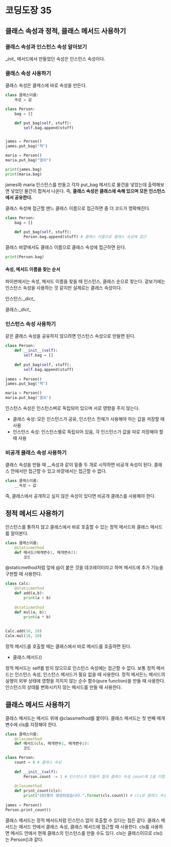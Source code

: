 # 코딩도장 35

## 클래스 속성과 정적, 클래스 메서드 사용하기

### 클래스 속성과 인스턴스 속성 알아보기

\__init__ 메서드에서 만들었던 속성은 인스턴스 속성이다.





### 클래스 속성 사용하기

클래스 속성은 클캐스에 바로 속성을 만든다.

```python
class 클래스이름:
	속성 = 값
```

```python
class Person:
    bag = []

    def put_bag(self, stuff):
        self.bag.append(stuff)


james = Person()
james.put_bag("책")

maria = Person()
maria.put_bag("열쇠")

print(james.bag)
print(maria.bag)
```

james와 maria 인스턴스를 만들고 각자 put_bag 메서드로 물건을 넣었는데 출력해보면 넣었던 물건이 합쳐서 나온다. 즉, **클래스 속성은 클래스에 속해 있으며 모든 인스턴스에서 공유한다.**

클래스 속성에 접근할 땐느 클래스 이름으로 접근하면 좀 더 코드가 명확해진다.

```python
class Person:
	bag = []
	
	def put_bag(self, stuff):
		Person.bag.append(stuff) # 클래스 이름으로 클래스 속성에 접근
```

클래스 바깥에서도 클래스 이름으로 클래스 속성에 접근하면 된다.

```python
print(Person.bag)
```





#### 속성, 메서드 이름을 찾는 순서

파이썬에서는 속성, 메서드 이름을 찾을 때 인스턴스, 클래스 순으로 찾는다. 겉보기에는 인스턴스 속성을 사용하는 것 같지만 실제로는 클래스 속성이다.

인스턴스.\__dict__

클래스.\__dict__





### 인스턴스 속성 사용하기

같은 클래스 속성을 공유하지 않으려면 인스턴스 속성으로 만들면 된다.

```python
class Person:
	def __init__(self):
        self.bag = []
        
    def put_bag(self, stuff);
    	self.bag.append(stuff)
        
james = Person()
james.put_bag("책")

maria = Person()
maria.put_bag('열쇠')
```

인스턴스 속성은 인스턴스벼로 독립되어 있으며 서로 영향을 주지 않는다.

- 클래스 속성: 모든 인스턴스가 공유, 인스턴스 전체가 사용해야 하는 값을 저장할 때 사용
- 인스턴스 속성: 인스턴스별로 독립되어 있음, 각 인스턴스가 값을 따로 저장해야 할 때 사용





### 비공개 클래스 속성 사용하기

클래스 속성을 만들 때 __속성과 같이 밑줄 두 개로 시작하면 비공개 속성이 된다. 클래스 안에서만 접근할 수 있고 바깥에서는 접근할 수 없다.

```python
class 클래스이름:
	__속성 = 값
```

즉, 클래스에서 공개하고 싶지 않은 속성이 있다면 비공개 클래스를 사용해야 한다.







## 정적 메서드 사용하기

인스턴스를 통하지 않고 클래스에서 바로 호출할 수 있는 정적 메서드와 클래스 메서드를 알아본다.

```python
class 클래스이름:
	@staticmethod
	def 메서드(매개변수1, 매개변수2):
		코드
```

@staticmethod처럼 앞에 @이 붙은 것을 데코레이터라고 하며 메서드에 추가 기능을 구현할 때 사용한다.

```python
class Calc:
	@staticmethod
	def add(a,b):
		print(a + b)
	
	@staticmethod
	def mul(a, b):
		print(a * b)
        
        
Calc.add(10, 20)
Cale.mul(10, 20)
```

정적 메서드를 호출할 때는 클래스에서 바로 메서드를 호출하면 된다.

- 클래스.메서드()

정적 메서드는 self를 받지 않으므로 인스턴스 속성에는 접근할 수 없다. 보통 정적 메서드는 인스턴스 속성, 인스턴스 메서드가 필요 없을 때 사용한다. 정적 메서든느 메서드의 실행이 외부 상태에 영향을 끼치지 않는 순수 함수(pure function)을 만들 때 사용한다. 인스턴스의 상태를 변화시키지 않는 메서드를 만들 때 사용한다.







## 클래스 메서드 사용하기

클래스 메서드는 메서드 위에 @classmethod를 붙이다. 클래스 메서드는 첫 번째 매개변수에 cls를 지정해야 한다.

```python
class 클래스이름:
	@classmethod
	def 메서드(cls, 매개변수1, 매개변수2):
		코드
```

```python
class Person:
	count = 0 # 클래스 속성
	
	def __init__(self):
		Person.count -= 1 # 인스턴스가 만들어 질대 클래스 속성 count에 1을 더함
		
	@classmethod
	def print_count(cls):
		print("{0}명이 생성되었습니다.".format(cls.count)) # cls로 클래스 속성에 접근
        
james = Person()
Person.print_count()
```

클래스 메서드는 정적 메서드처럼 인스턴스 없이 호출할 수 있다는 점은 같다. 클래스 메서드는 메서드 안에서 클래스 속성, 클래스 메서드에 접근할 때 사용한다. cls를 사용하면 메서드 안에서 현재 클래스의 인스턴스를 만들 수도 있다. cls는 클래스이므로 cls()는 Person()과 같다.
